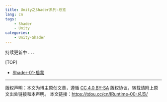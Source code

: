 ```yaml
---
title: Unity之Shader系列-总览
lang: cn
tags:
    - Shader
    - Unity
categories:
    - Unity-Shader
---
```


持续更新中 . . .


[TOP]
- [Shader-01-启蒙](https://tdou.cc/cn/Shader-01-启蒙/)



--- 

版权声明：本文为博主原创文章，遵循 [CC 4.0 BY-SA](http://creativecommons.org/licenses/by-sa/4.0/) 版权协议，转载请附上原文出处链接和本声明。
本文链接：https://tdou.cc/cn/IRuntime-00-总览/